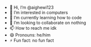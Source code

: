- 👋 Hi, I’m @aighewi123
- 👀 I’m interested in computers
- 🌱 I’m currently learning how to code
- 💞️ I’m looking to collaborate on nothing
- 📫 How to reach me idk
- 😄 Pronouns: he/him
- ⚡ Fun fact: no fun fact

<!---

bye. from aighewi123
--->
